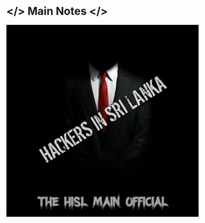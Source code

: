 # </> Main Notes </>

![</>Main Notes </>](https://github.com/hackersinsrilankaofc/NOTE-LAB/blob/main/Image/%E1%AE%89%E2%83%9E%F0%9D%90%87%E2%83%AF%E1%B4%80%E1%B4%84%E2%83%96%E1%B4%8B%E2%83%96%E1%B4%87%CA%80%EA%9C%B1%20%F0%9D%90%88%C9%B4%20%F0%9D%90%92%E2%83%AF%CA%80%E2%83%96%C9%AA%20%F0%9D%90%8B%E2%83%AF%E1%B4%80%E2%83%96%C9%B4%E2%83%96%E1%B4%8B%E1%B4%80%2020230413_111215.jpg)
